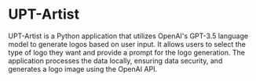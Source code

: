# UPT-Artist
UPT-Artist is a Python application that utilizes OpenAI's GPT-3.5 language model to generate logos based on user input. It allows users to select the type of logo they want and provide a prompt for the logo generation. The application processes the data locally, ensuring data security, and generates a logo image using the OpenAI API.
